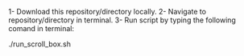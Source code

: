 1- Download this repository/directory locally. 
2- Navigate to repository/directory in terminal.
3- Run script by typing the following comand in terminal:

./run_scroll_box.sh
